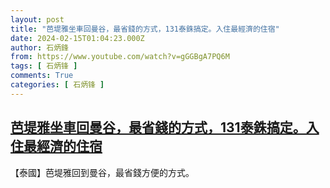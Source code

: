 ```yaml
---
layout: post
title: "芭堤雅坐車回曼谷，最省錢的方式，131泰銖搞定。入住最經濟的住宿"
date: 2024-02-15T01:04:23.000Z
author: 石炳鋒
from: https://www.youtube.com/watch?v=gGGBgA7PQ6M
tags: [ 石炳锋 ]
comments: True
categories: [ 石炳锋 ]
---
```

<!--1707959063000-->
[芭堤雅坐車回曼谷，最省錢的方式，131泰銖搞定。入住最經濟的住宿](https://www.youtube.com/watch?v=gGGBgA7PQ6M)
------

<div>
【泰國】芭堤雅回到曼谷，最省錢方便的方式。
</div>
